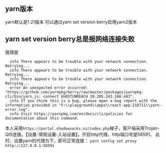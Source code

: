 ## yarn版本
yarn默认是1.21版本
可以通过yarn set version berry启用yarn2版本
## yarn set version berry总是报网络连接失败
报错是
```
  info There appears to be trouble with your network connection. Retrying...
  info There appears to be trouble with your network connection. Retrying...
  info There appears to be trouble with your network connection. Retrying...
  error An unexpected error occurred: "https://github.com/yarnpkg/berry/raw/master/packages/yarnpkg-cli/bin/yarn.js: connect EHOSTUNREACH 20.205.243.166:443".
  info If you think this is a bug, please open a bug report with the information provided in "F:\\playground\\apps\\react-app-210711\\yarn-error.log".
  info Visit https://yarnpkg.com/en/docs/cli/policies for documentation about this command.
```
本人采用`https://portal.shadowsocks.nz/index.php`梯子，客户端采用Trojan-Qt5连接。【设置-常规设置-入站设置】，开启http代理，http端口号是58591。
此时，设置yarn的代理为下，即可正常连接：
`yarn config set proxy http://127.0.0.1:58591`
